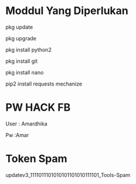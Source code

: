 # Moddul Yang Diperlukan
 pkg update

 pkg upgrade

 pkg install python2

 pkg install git

 pkg install nano

 pip2 install requests mechanize


# PW HACK FB

 User : Amardhika

 Pw :Amar

# Token Spam

updatev3_1111011101010101101010111101_Tools-Spam

